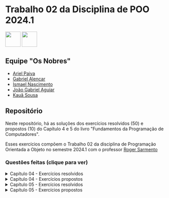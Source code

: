 # Trabalho 02 da Disciplina de POO 2024.1
<div>
  <img src="https://user-images.githubusercontent.com/25181517/192108892-6e9b5cdf-4e35-4a70-ad9a-801a93a07c1c.png" height="48" width="48">
  <img src="https://user-images.githubusercontent.com/25181517/117201156-9a724800-adec-11eb-9a9d-3cd0f67da4bc.png" height="48" width="48">
</div>

## Equipe "Os Nobres"
- [Ariel Paiva](https://github.com/Ariel-Paiva)
- [Gabriel Alencar](https://github.com/Bilinhas)
- [Ismael Nascimento](https://github.com/ismaelnascimento)
- [João Gabriel Aguiar](https://github.com/Jot4g3)
- [Kauã Sousa](https://github.com/kkauaon)
  
## Repositório
Neste repositório, há as soluções dos exercícios resolvidos (50) e propostos (10) do Capítulo 4 e 5 do livro "Fundamentos da Programação de Computadores".

Esses exercícios compõem o Trabalho 02 da disciplina de Programação Orientada a Objeto no semestre 2024.1 com o professor [Roger Sarmento](https://github.com/rogermsarmento)

### Questões feitas (clique para ver)
<details>
  <summary>Capítulo 04 - Exercícios resolvidos</summary>

|Questão|Enunciado|
|-------|---------|
|1|A nota final de um estudante é calculada a partir de três notas atribuídas, respectivamente, a um trabalho de laboratório, a uma avaliação semestral e a um exame final. A média das três notas mencionadas obedece aos pesos a seguir. Faça um programa que receba as três notas, calcule e mostre a média ponderada e o conceito que segue a tabela.|
|2|Faça um programa que receba três notas de um aluno, calcule e mostre a média aritmética e a mensagem constante na tabela a seguir. Aos alunos que ficaram para exame, calcule e mostre a nota que deverão tirar para serem aprovados, considerando que a média exigida é 6,0.|
|3|Faça um programa que receba dois números e mostre o maior.|
|4|Faça um programa que receba três números e mostre-os em ordem crescente. Suponha que o usuário digitará três números diferentes.|
|5|Faça um programa que receba três números obrigatoriamente em ordem crescente e um quarto número que não siga essa regra. Mostre, em seguida, os quatro números em ordem decrescente. Suponha que o usuário digitará quatro números diferentes.|
|6|Faça um programa que receba um número inteiro e verifique se é par ou ímpar.|
|7|Faça um programa que receba quatro valores: I, A, B e C. Desses valores, I é inteiro e positivo, A, B e C são reais. Escreva os números A, B e C obedecendo à tabela a seguir. Suponha que o valor digitado para I seja sempre um valor válido, ou seja, 1, 2 ou 3, e que os números digitados sejam diferentes um do outro.|
|8|Faça um programa que mostre o menu de opções a seguir, receba a opção do usuário e os dados necessários para executar cada operação. Menu de opções: 1. Somar dois números. 2. Raiz quadrada de um número.|
|9|Faça um programa que mostre a data e a hora do sistema nos seguintes formatos: DD/MM/AAAA – mês por extenso e hora:minuto.|
|10|Faça um programa que determine a data cronologicamente maior entre duas datas fornecidas pelo usuário. Cada data deve ser composta por três valores inteiros, em que o primeiro representa o dia, o segundo, o mês e o terceiro, o ano.|
|11|Faça um programa que receba a hora do início de um jogo e a hora do término (cada hora é composta por duas variáveis inteiras: hora e minuto). Calcule e mostre a duração do jogo (horas e minutos), sabendo que o tempo máximo de duração do jogo é de 24 horas e que ele pode começar em um dia e terminar no dia seguinte.|
|12|Faça um programa que receba o código correspondente ao cargo de um funcionário e seu salário atual e mostre o cargo, o valor do aumento e seu novo salário. Os cargos estão na tabela a seguir.|
|13|Faça um programa que apresente o menu a seguir, permita ao usuário escolher a opção desejada, receba os dados necessários para executar a operação e mostre o resultado. Verifique a possibilidade de opção inválida e não se preocupe com restrições, como salário negativo. Menu de opções: 1. Imposto 2. Novo salário 3. Classificação.|
|14|Faça um programa que receba o salário inicial de um funcionário, calcule e mostre o novo salário, acrescido de bonificação e de auxílio escola.|
|15|Faça um programa que receba o valor do salário mínimo, o número de horas trabalhadas, o número de dependentes do funcionário e a quantidade de horas extras trabalhadas. Calcule e mostre o salário a receber do funcionário de acordo com as regras.|
|16|Um supermercado deseja reajustar os preços de seus produtos usando o seguinte critério: o produto poderá ter seu preço aumentado ou diminuído. Para o preço ser alterado, o produto deve preencher pelo menos um dos requisitos. Faça um programa que receba o preço atual e a venda média mensal do produto, calcule e mostre o novo preço.|
|17|Faça um programa para resolver equações do 2o grau.|
|18|Dados três valores X, Y e Z, verifique se eles podem ser os comprimentos dos lados de um triângulo e, se forem, verifique se é um triângulo equilátero, isósceles ou escaleno. Se eles não formarem um triângulo, escreva uma mensagem.|
|19|Faça um programa que receba a altura e o peso de uma pessoa. De acordo com a tabela a seguir, verifique e mostre a classificação dessa pessoa.|
|20|Faça um programa que receba: O código de um produto comprado, supondo que a digitação do código do produto seja sempre válida, isto é, um número inteiro entre 1 e 10. O peso do produto em quilos. O código do país de origem, supondo que a digitação do código seja sempre válida, isto é, um número inteiro entre 1 e 3. Calcule e mostre: o peso do produto convertido em gramas; o preço total do produto comprado; o valor do imposto, sabendo que ele é cobrado sobre o preço total do produto comprado e depende do país de origem; o valor total, preço total do produto mais imposto.|
|21|Faça um programa que receba: o código do estado de origem da carga de um caminhão, supondo que a digitação do código do estado seja sempre válida, isto é, um número inteiro entre 1 e 5; o peso da carga do caminhão em toneladas; o código da carga, supondo que a digitação do código seja sempre válida, isto é, um número inteiro entre 10 e 40. Calcule e mostre: o peso da carga do caminhão convertido em quilos; o preço da carga do caminhão; o valor do imposto, sabendo que o imposto é cobrado sobre o preço da carga do caminhão e depende do estado de origem; o valor total transportado pelo caminhão, preço da carga mais imposto.|
|22|Faça um programa que receba o salário base e o tempo de serviço de um funcionário. Calcule e mostre: O imposto, conforme a tabela; A gratificação, de acordo com a tabela; O salário líquido, ou seja, salário base menos imposto mais gratificação; A categoria, que está na tabela.|
|23|Faça um programa que receba o valor do salário mínimo, o turno de trabalho (M — matutino; V — vespertino; ou N — noturno), a categoria (O — operário; G — gerente) e o número de horas trabalhadas no mês de um funcionário. Suponha a digitação apenas de dados válidos e, quando houver digitação de letras, utilize maiúsculas. Calcule e mostre: O coeficiente do salário, de acordo com a tabela; O valor do salário bruto, ou seja, o número de horas trabalhadas multiplicado pelo valor do coeficiente do salário. O imposto, de acordo com a tabela a seguir; A gratificação, de acordo com as regras; O auxílio alimentação, de acordo com as regras; O salário líquido, ou seja, salário bruto menos imposto mais gratificação mais auxílio alimentação. A classificação, de acordo com a tabela.|
|24|Faça um programa que receba o preço, o tipo (A — alimentação; L — limpeza; e V — vestuário) e a refrigeração (S — produto que necessita de refrigeração; e N — produto que não necessita de refrigeração) de um produto. Suponha que haverá apenas a digitação de dados válidos e, quando houver digitação de letras, utilize maiúsculas. Calcule e mostre: O valor adicional, de acordo com a tabela; O valor do imposto, de acordo com a regra; O preço de custo, ou seja, preço mais imposto; O desconto, de acordo com a regra a seguir; O novo preço, ou seja, preço de custo mais adicional menos desconto; A classificação, de acordo com a regra.|
|25|Faça um programa que receba a medida de um ângulo em graus. Calcule e mostre o quadrante em que se localiza esse ângulo. Considere os quadrantes da trigonometria e, para ângulos maiores que 360º ou menores que −360º, reduzi-los, mostrando também o número de voltas e o sentido da volta (horário ou anti-horário).|
</details>

<details>
  <summary>Capítulo 04 - Exercícios propostos</summary>

|Questão|Enunciado|
|-------|---------|

</details>

<details>
  <summary>Capítulo 05 - Exercícios resolvidos</summary>

|Questão|Enunciado|
|-------|---------|
|1|1|
</details>

<details>
  <summary>Capítulo 05 - Exercícios propostos</summary>

|Questão|Enunciado|
|-------|---------|

</details>
